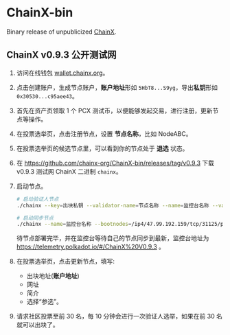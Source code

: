 # ChainX-bin

Binary release of unpublicized [ChainX](https://github.com/chainx-org/ChainX).

## ChainX v0.9.3 公开测试网

1. 访问在线钱包 [wallet.chainx.org](https://wallet.chainx.org)。

2. 点击创建账户，生成节点账户，**账户地址**形如 `5HbT8...S9yg`，导出**私钥**形如 `0x30530...c95aee43`。

3. 首先在资产页领取 1 个 PCX 测试币，以便能够发起交易，进行注册，更新节点等操作。

4. 在投票选举页，点击注册节点，设置 **节点名称**，比如 NodeABC。

5. 在投票选举页的候选节点里，可以看到你的节点处于 **退选** 状态。

6. 在 https://github.com/chainx-org/ChainX-bin/releases/tag/v0.9.3 下载 v0.9.3 测试网 ChainX 二进制 `chainx`。

7. 启动节点。

    ```bash
    # 启动验证人节点
    ./chainx --key=出块私钥 --validator-name=节点名称 --name=监控台名称 --validator --bootnodes=/ip4/47.99.192.159/tcp/31125/p2p/QmRVwRufE4QFwt4o9osP6J3vhCMnpFoAxuG9Gr8AKAXVos --base-path=数据存放路径

    # 启动同步节点
    ./chainx --name=监控台名称 --bootnodes=/ip4/47.99.192.159/tcp/31125/p2p/QmRVwRufE4QFwt4o9osP6J3vhCMnpFoAxuG9Gr8AKAXVos --base-path=数据存放路径
    ```

    待节点部署完毕，并在监控台等待自己的节点同步到最新，监控台地址为 https://telemetry.polkadot.io/#/ChainX%20V0.9.3 。

9. 在投票选举页，点击更新节点，填写:

    - 出块地址(**账户地址**)
    - 网址
    - 简介
    - 选择“参选”。

10. 请求社区投票至前 30 名，每 10 分钟会进行一次验证人选举，如果在前 30 名就可以出块了。
